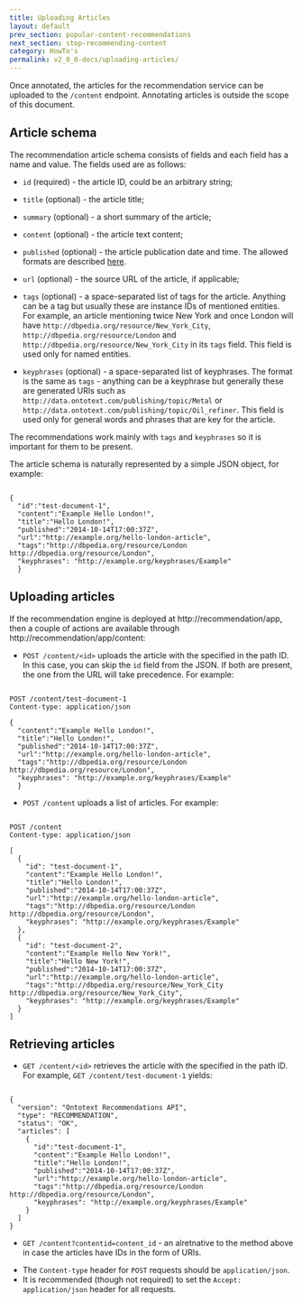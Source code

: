 ```yaml
---
title: Uploading Articles
layout: default
prev_section: popular-content-recommendations
next_section: stop-recommending-content
category: HowTo's
permalink: v2_0_0-docs/uploading-articles/
---
```


Once annotated, the articles for the recommendation service can be uploaded to the `/content` endpoint. Annotating articles is outside the scope of this document.

## Article schema

The recommendation article schema consists of fields and each field has a name and value. The  fields used are as follows:

* `id` (required) - the article ID, could be an arbitrary string;

* `title` (optional) - the article title;

* `summary` (optional) - a short summary of the article;

* `content` (optional) - the article text content;

* `published` (optional) - the article publication date and time. The allowed formats are described [here](http://lucene.apache.org/solr/4_10_1/solr-core/org/apache/solr/schema/DateField.html).

* `url` (optional) - the source URL of the article, if applicable;

* `tags` (optional) - a space-separated list of tags for the article. Anything can be a tag but usually these are instance IDs of mentioned entities. For example, an article mentioning twice New York and once London  will have `http://dbpedia.org/resource/New_York_City`,
`http://dbpedia.org/resource/London` and `http://dbpedia.org/resource/New_York_City`
 in its `tags` field. This field is used only for named entities.

* `keyphrases` (optional) - a space-separated list of keyphrases. The format is the same as `tags` - anything can be a keyphrase but generally these are generated URIs such as `http://data.ontotext.com/publishing/topic/Metal` or `http://data.ontotext.com/publishing/topic/Oil_refiner`. This field is used only for general words and phrases that are key for the article.


<div class="note-badge">The recommendations work mainly with <code>tags</code> and <code>keyphrases</code> so it is important for them to be present.</div>

The article schema is naturally represented by a simple JSON object, for example:

<pre><code>
{
  "id":"test-document-1",
  "content":"Example Hello London!",
  "title":"Hello London!",
  "published":"2014-10-14T17:00:37Z",
  "url":"http://example.org/hello-london-article",
  "tags":"http://dbpedia.org/resource/London http://dbpedia.org/resource/London",
  "keyphrases": "http://example.org/keyphrases/Example"
  }
</code></pre>


## Uploading articles

If the recommendation engine is deployed at http://recommendation/app, then a couple of actions are available through http://recommendation/app/content:

* `POST /content/<id>` uploads the article with the specified in the path ID. In this case, you can skip the `id` field from the JSON. If both are present, the one from the URL will take precedence. For example:

<pre><code>
POST /content/test-document-1
Content-type: application/json

{
  "content":"Example Hello London!",
  "title":"Hello London!",
  "published":"2014-10-14T17:00:37Z",
  "url":"http://example.org/hello-london-article",
  "tags":"http://dbpedia.org/resource/London http://dbpedia.org/resource/London",
  "keyphrases": "http://example.org/keyphrases/Example"
  }
</code></pre>

* `POST /content` uploads a list of articles. For example:

<pre><code>
POST /content
Content-type: application/json

[
  {
    "id": "test-document-1",
    "content":"Example Hello London!",
    "title":"Hello London!",
    "published":"2014-10-14T17:00:37Z",
    "url":"http://example.org/hello-london-article",
    "tags":"http://dbpedia.org/resource/London http://dbpedia.org/resource/London",
    "keyphrases": "http://example.org/keyphrases/Example"
  },
  {
    "id": "test-document-2",
    "content":"Example Hello New York!",
    "title":"Hello New York!",
    "published":"2014-10-14T17:00:37Z",
    "url":"http://example.org/hello-london-article",
    "tags":"http://dbpedia.org/resource/New_York_City http://dbpedia.org/resource/New_York_City",
    "keyphrases": "http://example.org/keyphrases/Example"
  }
]
</code></pre>

## Retrieving articles

* `GET /content/<id>` retrieves the article with the specified in the path ID. For example, `GET /content/test-document-1` yields:

<pre><code>
{
  "version": "Ontotext Recommendations API",
  "type": "RECOMMENDATION",
  "status": "OK",
  "articles": [
    {
      "id":"test-document-1",
      "content":"Example Hello London!",
      "title":"Hello London!",
      "published":"2014-10-14T17:00:37Z",
      "url":"http://example.org/hello-london-article",
      "tags":"http://dbpedia.org/resource/London http://dbpedia.org/resource/London",
      "keyphrases": "http://example.org/keyphrases/Example"
    }
  ]
}
</code></pre>

* `GET /content?contentid=content_id` - an alretnative to the method above in case the articles have IDs in the form of URIs.

<div class="note-badge">
  <ul>
    <li> The <code>Content-type</code> header for <code>POST</code> requests should be <code>application/json</code>.</li>
    <li> It is recommended (though not required) to set the <code>Accept: application/json</code> header for all requests.</li>
  </ul>
</div>

